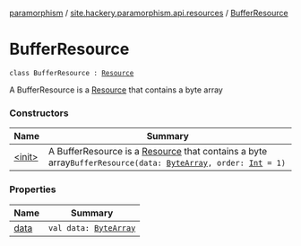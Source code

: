 [paramorphism](../../index.md) / [site.hackery.paramorphism.api.resources](../index.md) / [BufferResource](./index.md)

# BufferResource

`class BufferResource : `[`Resource`](../-resource/index.md)

A BufferResource is a [Resource](../-resource/index.md) that contains a byte array

### Constructors

| Name | Summary |
|---|---|
| [&lt;init&gt;](-init-.md) | A BufferResource is a [Resource](../-resource/index.md) that contains a byte array`BufferResource(data: `[`ByteArray`](https://kotlinlang.org/api/latest/jvm/stdlib/kotlin/-byte-array/index.html)`, order: `[`Int`](https://kotlinlang.org/api/latest/jvm/stdlib/kotlin/-int/index.html)` = 1)` |

### Properties

| Name | Summary |
|---|---|
| [data](data.md) | `val data: `[`ByteArray`](https://kotlinlang.org/api/latest/jvm/stdlib/kotlin/-byte-array/index.html) |
